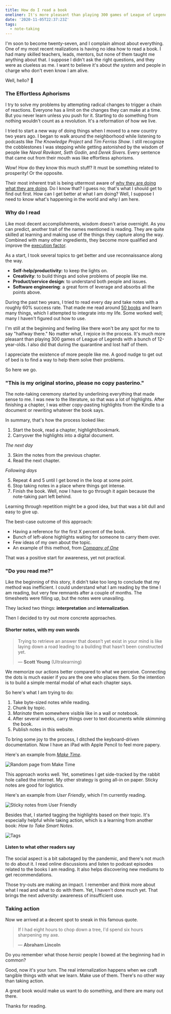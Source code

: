 ```yaml
---
title: How do I read a book
oneliner: It's more pleasant than playing 300 games of League of Legends during the lockdown.
date: '2020-11-05T22:37:23Z'
tags:
  - note-taking
---
```


I'm soon to become twenty-seven, and I complain almost about everything. One of my most recent realizations is having no idea how to read a book. I had many skilled teachers, leads, mentors, but none of them taught me anything about that. I suppose I didn't ask the right questions, and they were as clueless as me. I want to believe it's about _the system_ and people in charge who don't even know I am alive.

Well, hello? 👋

### The Effortless Aphorisms

I try to solve my problems by attempting radical changes to trigger a chain of reactions. Everyone has a limit on the changes they can make at a time. But you never learn unless you push for it. Starting to do something from nothing wouldn't count as a revolution. It's a reformation of how we live.

I tried to start a new way of doing things when I moved to a new country two years ago. I began to walk around the neighborhood while listening to podcasts like _The Knowledge Project_ and _Tim Ferriss Show_. I still recognize the cobblestones I was stepping while getting astonished by the wisdom of people like _Naval Ravikant_, _Seth Godin_, and _Derek Sivers_. Every sentence that came out from their mouth was like effortless aphorisms.

Wow! How do they know this much stuff? It must be something related to prosperity! Or the opposite.

Their most inherent trait is being uttermost aware of [why they are doing what they are doing](/tags/why-are-you-doing). Do I know that? I guess no; that's what I should get to find out first. How can I get better at what I am doing? Well, I suppose I need to know what's happening in the world and why I am here.

### Why do I read

Like most decent accomplishments, wisdom doesn't arise overnight. As you can predict, another trait of the names mentioned is reading. They are quite skilled at learning and making use of the things they capture along the way. Combined with many other ingredients, they become more qualified and improve the [execution factor](/notes/execution-factor).

As a start, I took several topics to get better and use reconnaissance along the way.

- **Self-help/productivity:** to keep the lights on.
- **Creativity**: to build things and solve problems of people like me.
- **Product/service design**: to understand both people and issues.
- **Software engineering**: a great form of leverage and absorbs all the points above.

During the past two years, I tried to read every day and take notes with a roughly 60% success rate.
That made me read around [50 books](/books) and learn many things, which I attempted to integrate into my life.
Some worked well; many I haven't figured out how to use.

I'm still at the beginning and feeling like there won't be any spot for me to say "halfway there."
No matter what, I rejoice in the process.
It's much more pleasant than playing 300 games of League of Legends with a bunch of 12-year-olds.
I also did that during the quarantine and lost half of them.

I appreciate the existence of more people like me.
A good nudge to get out of bed is to find a way to help them solve their problems.

So here we go.

### "This is my original storino, please no copy pasterino."

The note-taking ceremony started by underlining everything that made sense to me.
I was new to the literature, so that was a lot of highlights.
After finishing a chapter, I was either copy-pasting highlights from the Kindle to a document or rewriting whatever the book says.

In summary, that's how the process looked like:

1.  Start the book, read a chapter, highlight/bookmark.
2.  Carryover the highlights into a digital document.

_The next day_

3.  Skim the notes from the previous chapter.
4.  Read the next chapter.

_Following days_

5.  Repeat 4 and 5 until I get bored in the loop at some point.
6.  Stop taking notes in a place where things got intense.
7.  Finish the book. Well, now I have to go through it again because the note-taking part left behind.

Learning through repetition might be a good idea, but that was a bit dull and easy to give up.

The best-case outcome of this approach:

- Having a reference for the first X percent of the book.
- Bunch of left-alone highlights waiting for someone to carry them over.
- Few ideas of my own about the topic.
- An example of this method, from _[Company of One](/books/company-of-one)_

That was a positive start for awareness, yet not practical.

### "Do you read me?"

Like the beginning of this story, it didn't take too long to conclude that my method was inefficient.
I could understand what I am reading by the time I am reading, but very few remnants after a couple of months.
The timesheets were filling up, but the notes were unavailing.

They lacked two things: **interpretation** and **internalization**.

Then I decided to try out more concrete approaches.

#### Shorter notes, with my own words

> Trying to retrieve an answer that doesn’t yet exist in your mind is like laying down a road leading to a building that hasn’t been constructed yet.
>
> &mdash; **Scott Young** (Ultralearning)

We memorize our actions better compared to what we perceive.
Connecting the dots is much easier if you are the one who places them.
So the intention is to build a simple mental modal of what each chapter says.

So here's what I am trying to do:

1.  Take byte-sized notes while reading.
2.  Chunk by topic.
3.  _Marinate_ them somewhere visible like in a wall or notebook.
4.  After several weeks, carry things over to text documents while skimming the book.
5.  Publish notes in this website.

To bring some joy to the process, I ditched the keyboard-driven documentation. Now I have an iPad with Apple Pencil to feel more papery.

Here's an example from [_Make Time_](/books/make-time).

![Random page from Make Time](/images/books/make-time/make-time-08.jpg)

This approach works well. Yet, sometimes I get side-tracked by the rabbit hole called the internet. My other strategy is going all-in on paper. Sticky notes are good for logistics.

Here's an example from _User Friendly_, which I'm currently reading.

![Sticky notes from User Friendly](/images/articles/how-do-I-read/how-do-I-read-post-it.jpg)

Besides that, I started tagging the highlights based on their topic. It's especially helpful while taking action, which is a learning from another book: _How to Take Smart Notes_.

![Tags](/images/articles/how-do-I-read/how-do-I-read-tags.jpg)

#### Listen to what other readers say

The social aspect is a bit sabotaged by the pandemic, and there's not much to do about it.
I read online discussions and listen to podcast episodes related to the books I am reading.
It also helps discovering new mediums to get recommendations.

Those try-outs are making an impact.
I remember and think more about what I read and what to do with them.
Yet, I haven't done much yet. That brings the next adversity: awareness of insufficient use.

### Taking action

Now we arrived at a decent spot to sneak in this famous quote.

> If I had eight hours to chop down a tree, I'd spend six hours sharpening my axe.
>
> &mdash; **Abraham Lincoln**

Do you remember what those _heroic_ people I bowed at the beginning had in common?

Good, now it's your turn. The real internalization happens when we craft tangible things with what we learn. Make use of them. There's no other way than taking action.

A great book would make us want to do something, and there are many out there.

Thanks for reading.
